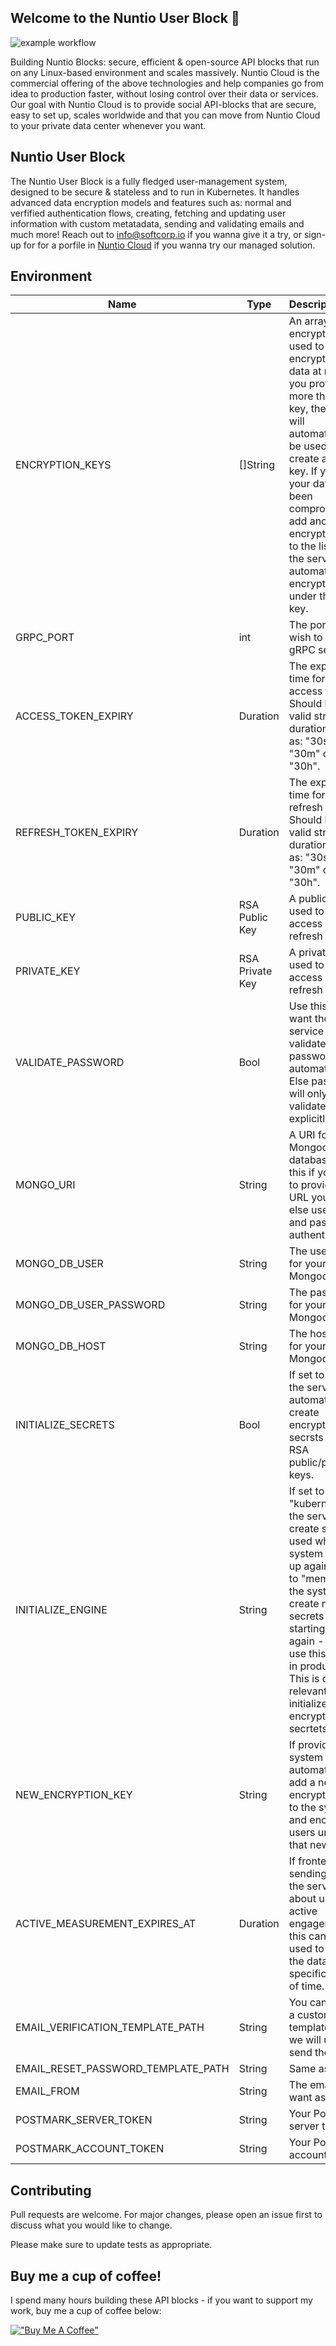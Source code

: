 ## Welcome to the Nuntio User Block 👋

![example workflow](https://github.com/nuntiodev/nuntio-user-block/actions/workflows/build.yaml/badge.svg)

Building Nuntio Blocks: secure, efficient & open-source API blocks that run on any Linux-based environment and scales
massively. Nuntio Cloud is the commercial offering of the above technologies and help companies go from idea to
production faster, without losing control over their data or services. Our goal with Nuntio Cloud is to provide social
API-blocks that are secure, easy to set up, scales worldwide and that you can move from Nuntio Cloud to your private
data center whenever you want.

## Nuntio User Block
The Nuntio User Block is a fully fledged user-management system, designed to be secure & stateless and to run in Kubernetes. It handles advanced data encryption models and features such as: normal and verfified authentication flows, creating, fetching and updating user information with custom metatadata, sending and validating emails and much more! Reach out to info@softcorp.io if you wanna give it a try, or sign-up for for a porfile in [Nuntio Cloud](https://cloud.nuntio.io) if you wanna try our managed solution.

## Environment

| Name                               | Type            | Description                                                                                                                                                                                                                                                                                                             | Default | Required |
|------------------------------------|-----------------|:------------------------------------------------------------------------------------------------------------------------------------------------------------------------------------------------------------------------------------------------------------------------------------------------------------------------|--------| -------- |
| ENCRYPTION_KEYS                    | []String        | An array of encryption keys used to encrypt/decrypt data at rest. If you provide more than one key, the keys will automatically be used to create a master key. If you think your data has been compromised, add another encryption key to the list, and the service will automatically encrypt users under the new key. | []     | No       |
| GRPC_PORT                          | int             | The port you wish to start the gRPC server on.                                                                                                                                                                                                                                                                          | 9000   | No       |
| ACCESS_TOKEN_EXPIRY                | Duration        | The expiration time for the access tokens. Should be a valid string duration such as: "30s", "30m" or "30h".                                                                                                                                                                                                            | 30m    | No       |
| REFRESH_TOKEN_EXPIRY               | Duration        | The expiration time for the refresh tokens. Should be a valid string duration such as: "30s", "30m" or "30h".                                                                                                                                                                                                           | 30d    | No       |
| PUBLIC_KEY                         | RSA Public Key  | A public key used to validate access and refresh tokens.                                                                                                                                                                                                                                                                | Empty - required. | Yes      |
| PRIVATE_KEY                        | RSA Private Key | A private key used to sign access and refresh tokens.                                                                                                                                                                                                                                                                   | Empty - required. | Yes      |
| VALIDATE_PASSWORD                  | Bool            | Use this if you want the service to validate all password automatically. Else passwords will only be validated if explicitly stated.                                                                                                                                                                                    | false  | No       |
| MONGO_URI                          | String          | A URI for your Mongodb database. Use this if you want to provide the URL yourself, else use user and password authentication.                                                                                                                                                                                           | ""     | No       |
| MONGO_DB_USER                      | String          | The username for your Mongodb user.                                                                                                                                                                                                                                                                                     | ""     | No       |
| MONGO_DB_USER_PASSWORD             | String          | The password for your Mongodb user.                                                                                                                                                                                                                                                                                     | ""     | No       |
| MONGO_DB_HOST                      | String          | The hostname for your Mongodb user.                                                                                                                                                                                                                                                                                     | ""     | No       |
| INITIALIZE_SECRETS                 | Bool            | If set to true, the service will automatically create encryption secrsts and RSA public/private keys.                                                                                                                                                                                                                   | false  | No       |
| INITIALIZE_ENGINE                  | String          | If set to "kubernetes", the service will create secrets used when the system starts up again. If set to "memory" the system will create new secrets when starting up again - do not use this option in production. This is only relevant if you initialize encryption secrtets.                                         | memory | No       |
| NEW_ENCRYPTION_KEY                 | String          | If provided, the system will automatically add a new encryption key to the system and encrypt users under that new key.                                                                                                                                                                                                 | ""     | No       |
| ACTIVE_MEASUREMENT_EXPIRES_AT      | Duration | If frontend is sending data to the server about user active engagement, this can be used to save the data for a specific amount of time. | 3 days | No |
| EMAIL_VERIFICATION_TEMPLATE_PATH   | String | You can provide a custom email template that we will use to send the email. | /var/verify_email.html | No |
| EMAIL_RESET_PASSWORD_TEMPLATE_PATH | String | Same as above. | /var/reset_password.html | No |
| EMAIL_FROM                         | String | The email you want as sender.                                | ""                       | No |
| POSTMARK_SERVER_TOKEN              | String | Your Postmark server token. | "" | No |
| POSTMARK_ACCOUNT_TOKEN             | String | Your Postmark account token. | "" | No |

## Contributing

Pull requests are welcome. For major changes, please open an issue first to discuss what you would like to change.

Please make sure to update tests as appropriate.

## Buy me a cup of coffee!

I spend many hours building these API blocks - if you want to support my work, buy me a cup of coffee below:

[!["Buy Me A Coffee"](https://www.buymeacoffee.com/assets/img/custom_images/orange_img.png)](https://www.buymeacoffee.com/sinbadio)

